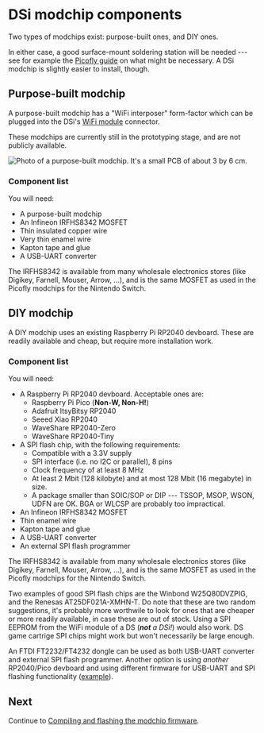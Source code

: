 # DSi modchip components

Two types of modchips exist: purpose-built ones, and DIY ones.

In either case, a good surface-mount soldering station will be needed --- see
for example the [Picofly guide](https://gbatemp.net/download/a-definitive-picofly-install-guide.37968/)
on what might be necessary. A DSi modchip is slightly easier to install, though.

## Purpose-built modchip

A purpose-built modchip has a "WiFi interposer" form-factor which can be
plugged into the DSi's [WiFi module](https://dsibrew.org/wiki/WiFi_Module)
connector.

These modchips are currently still in the prototyping stage, and are not
publicly available.

![Photo of a purpose-built modchip. It's a small PCB of about 3 by 6
cm.](img/modchip-photo-600px.jpg)

### Component list

You will need:

* A purpose-built modchip
* An Infineon IRFHS8342 MOSFET
* Thin insulated copper wire
* Very thin enamel wire
* Kapton tape and glue
* A USB-UART converter

The IRFHS8342 is available from many wholesale electronics stores (like
Digikey, Farnell, Mouser, Arrow, ...), and is the same MOSFET as used in the
Picofly modchips for the Nintendo Switch.

## DIY modchip

A DIY modchip uses an existing Raspberry Pi RP2040 devboard. These are readily
available and cheap, but require more installation work.

### Component list

You will need:

* A Raspberry Pi RP2040 devboard. Acceptable ones are:
  * Raspberry Pi Pico (**Non-W, Non-H!**)
  * Adafruit ItsyBitsy RP2040
  * Seeed Xiao RP2040
  * WaveShare RP2040-Zero
  * WaveShare RP2040-Tiny
* A SPI flash chip, with the following requirements:
  * Compatible with a 3.3V supply
  * SPI interface (i.e. no I2C or parallel), 8 pins
  * Clock frequency of at least 8 MHz
  * At least 2 Mbit (128 kilobyte) and at most 128 Mbit (16 megabyte) in size.
  * A package smaller than SOIC/SOP or DIP --- TSSOP, MSOP, WSON, UDFN are OK.
    BGA or WLCSP are probably too impractical.
* An Infineon IRFHS8342 MOSFET
* Thin enamel wire
* Kapton tape and glue
* A USB-UART converter
* An external SPI flash programmer

The IRFHS8342 is available from many wholesale electronics stores (like
Digikey, Farnell, Mouser, Arrow, ...), and is the same MOSFET as used in the
Picofly modchips for the Nintendo Switch.

Two examples of good SPI flash chips are the Winbond W25Q80DVZPIG, and the
Renesas AT25DF021A-XMHN-T. Do note that these are two random suggestions, it's
probably more worthwile to look for ones that are cheaper or more readily
available, in case these are out of stock. Using a SPI EEPROM from the WiFi
module of a DS (***not** a DSi!*) would also work. DS game cartrige SPI chips
might work but won't necessarily be large enough.

An FTDI FT2232/FT4232 dongle can be used as both USB-UART converter and
external SPI flash programmer. Another option is using *another* RP2040/Pico
devboard and using different firmware for USB-UART and SPI flashing functionality
([example](https://github.com/stacksmashing/pico-serprog)).

## Next

Continue to [Compiling and flashing the modchip firmware](./firmware.md).
